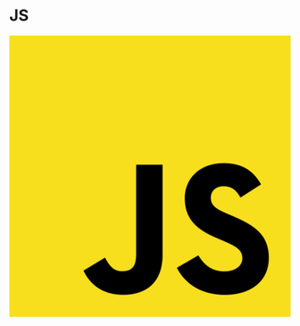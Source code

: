 # JS

<img src = "https://github.com/jon890613/js/blob/main/js_image/1200px-Unofficial_JavaScript_logo_2.svg.png">
